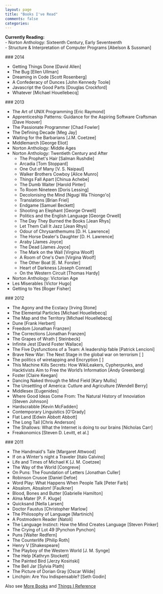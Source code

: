 ```yaml
---
layout: page
title: "Books I've Read"
comments: false
categories:
--- 
```


**Currently Reading:**  
\- Norton Anthology: Sixteenth Century, Early Seventeenth  
\- Structure & Interpretation of Computer Programs [Abelson & Sussman]  

###<i class='fa fa-book'></i> 2014
* Getting Things Done [David Allen]
* The Bug [Ellen Ullman]
* Dreaming in Code [Scott Rosenberg]
* A Confederacy of Dunces [John Kennedy Toole]
* Javascript the Good Parts [Douglas Crockford]
* Whatever [Michael Houellebecq]

###<i class='fa fa-book'></i> 2013
* The Art of UNIX Programming [Eric Raymond]
* Apprenticeship Patterns: Guidance for the Aspiring Software Craftsman [Dave Hoover]
* The Passionate Programmer [Chad Fowler]
* The Defining Decade [Meg Jay]
* Waiting for the Barbarians [J.M. Coetzee]
* Middlemarch [George Eliot]
* Norton Anthology: Middle Ages
* Norton Anthology: Twentieth Century and After
  * The Prophet's Hair [Salman Rushdie]
  * Arcadia [Tom Stoppard]
  * One Out of Many [V. S. Naipaul]
  * Walker Brothers Cowboy [Alice Munro]
  * Things Fall Apart [Chinua Achebe]
  * The Dumb Waiter [Harold Pinter]
  * To Room Nineteen [Doris Lessing]
  * Decolonising the Mind [Ngugi Wa Thiongo'o]
  * Translations [Brian Friel]
  * Endgame [Samuel Beckett]
  * Shooting an Elephant [George Orwell]
  * Politics and the English Language [George Orwell]
  * The Day They Burned the Books [Jean Rhys]
  * Let Them Call It Jazz [Jean Rhys]
  * Odour of Chrysanthemums [D. H. Lawrence]
  * The Horse Dealer's Daughter [D. H. Lawrence]
  * Araby [James Joyce]
  * The Dead [James Joyce]
  * The Mark on the Wall [Virgina Woolf]
  * A Room of One's Own [Virgina Woolf]
  * The Other Boat [E. M. Forster]
  * Heart of Darkness [Joseph Conrad]
  * On the Western Circuit [Thomas Hardy]
* Norton Anthology: Victorian Age
* Les Miserables [Victor Hugo]
* Getting to Yes [Roger Fisher]

###<i class='fa fa-book'></i> 2012
* The Agony and the Ecstacy [Irving Stone]
* The Elemental Particles [Michael Houellebecq]
* The Map and the Territory [Michael Houellebecq]
* Dune [Frank Herbert]
* Freedom [Jonathan Franzen]
* The Corrections [Jonathan Franzen]
* The Grapes of Wrath [ Steinbeck]
* Infinite Jest [David Foster Wallace]
* The Five Dysfunctions of a Team: A leadership fable [Patrick Lencioni]
* Brave New War: The Next Stage in the global war on terrorism [ ]
* The politics of wiretapping and Encryption [ ]
* This Machine Kills Secrets: How WikiLeakers, Cypherpunks, and Hacktivists Aim to Free the World’s Information [Andy Greenberg]     
* Foster [Claire Keegan]
* Dancing Naked through the Mind Field [Kary Mullis]
* The Unsettling of America: Cutlure and Agriculture [Wendell Berry]
* Middlesex [Eugenides]
* Where Good Ideas Come From: The Natural History of Innoviation [Steven Johnson]
* Hardscrabble [Kevin McFadden]
* Contemporary Linguistics [O'Grady]
* Flat Land [Edwin Abbott Abbott]
* The Long Tail [Chris Anderson]
* The Shallows: What the Internet is doing to our brains [Nicholas Carr]
* Freakonomics [Steven D. Levitt, et al.]

###<i class='fa fa-book'></i> 2011
* The Handmaid's Tale [Margaret Attwood]
* If on a Winter's night a Traveler [Italo Calvino]
* Life and Times of Michael K [J. M. Coetzee]
* The Way of the World [Congreve]
* On Puns: The Foundation of Letters [Jonathan Culler]
* Robinson Crusoe [Daniel Defoe]
* Word Play: What Happens When People Talk [Peter Farb]
* Absalom, Absalom! [Faulkner]
* Blood, Bones and Butter [Gabrielle Hamilton]
* Alma Mater [P. F.  Kluge]
* Quicksand [Nella Larsen]
* Doctor Faustus [Christopher Marlow]
* The Philosophy of Language [Martinich]
* A Postmodern Reader [Natoli]
* The Language Instinct: How the Mind Creates Language [Steven Pinker]
* The Crying of Lot 49 [Pynchon Pynchon]
* Puns [Walter Redfern]
* The Counterlife [Philip Roth]
* Henry V [Shakespeare]
* The Playboy of the Western World [J. M. Synge]
* The Help [Kathryn Stockett]
* The Painted Bird [Jerzy Kosiński]
* The Bell Jar [Sylvia Plath]
* The Picture of Dorian Gray [Oscar Wilde]
* Linchpin: Are You Indispensable? [Seth Godin]

Also see [More Books](/books/more-books.html) and [Things I Reference](/links/)